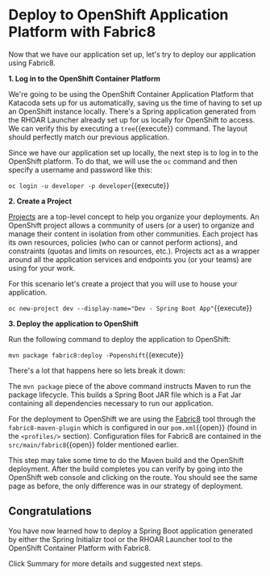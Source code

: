 # Deploy to OpenShift Application Platform with Fabric8

Now that we have our application set up, let's try to deploy our application using Fabric8.

**1. Log in to the OpenShift Container Platform**

We're going to be using the OpenShift Container Application Platform that Katacoda sets up for us automatically, saving us the time of having to set up an OpenShift instance locally. There's a Spring application generated from the RHOAR Launcher already set up for us locally for OpenShift to access. We can verify this by executing a ``tree``{{execute}} command. The layout should perfectly match our previous application.

Since we have our application set up locally, the next step is to log in to the OpenShift platform. To do that, we will use the `oc` command and then specify a username and password like this:

``oc login -u developer -p developer``{{execute}}


**2. Create a Project**

[Projects](https://docs.openshift.com/container-platform/3.6/architecture/core_concepts/projects_and_users.html#projects) are a top-level concept to help you organize your deployments. An OpenShift project allows a community of users (or a user) to organize and manage their content in isolation from other communities. Each project has its own resources, policies (who can or cannot perform actions), and constraints (quotas and limits on resources, etc.). Projects act as a wrapper around all the application services and endpoints you (or your teams) are using for your work.

For this scenario let's create a project that you will use to house your application. 

``oc new-project dev --display-name="Dev - Spring Boot App"``{{execute}}


**3. Deploy the application to OpenShift**

Run the following command to deploy the application to OpenShift:

``mvn package fabric8:deploy -Popenshift``{{execute}}

There's a lot that happens here so lets break it down:

The `mvn package` piece of the above command instructs Maven to run the package lifecycle. This builds a Spring Boot JAR file which is a Fat Jar containing all dependencies necessary to run our application.

For the deployment to OpenShift we are using the [Fabric8](https://fabric8.io/) tool through the `fabric8-maven-plugin` which is configured in our ``pom.xml``{{open}} (found in the `<profiles/>` section). Configuration files for Fabric8 are contained in the ``src/main/fabric8``{{open}} folder mentioned earlier.

This step may take some time to do the Maven build and the OpenShift deployment. After the build completes you can verify by going into the OpenShift web console and clicking on the route. You should see the same page as before, the only difference was in our strategy of deployment.

## Congratulations

You have now learned how to deploy a Spring Boot application generated by either the Spring Initializr tool or the RHOAR Launcher tool to the OpenShift Container Platform with Fabric8.

Click Summary for more details and suggested next steps.
